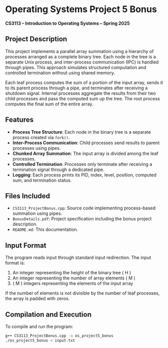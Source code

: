 # Operating Systems Project 5 Bonus  
**CS3113 – Introduction to Operating Systems – Spring 2025**

## Project Description  
This project implements a parallel array summation using a hierarchy of processes arranged as a complete binary tree. Each node in the tree is a separate Unix process, and inter-process communication (IPC) is handled through pipes. This approach simulates structured computation and controlled termination without using shared memory.

Each leaf process computes the sum of a portion of the input array, sends it to its parent process through a pipe, and terminates after receiving a shutdown signal. Internal processes aggregate the results from their two child processes and pass the computed sum up the tree. The root process computes the final sum of the entire array.

## Features  
- **Process Tree Structure**: Each node in the binary tree is a separate process created via `fork()`.  
- **Inter-Process Communication**: Child processes send results to parent processes using pipes.  
- **Chunked Array Summation**: The input array is divided among the leaf processes.  
- **Controlled Termination**: Processes only terminate after receiving a termination signal through a dedicated pipe.  
- **Logging**: Each process prints its PID, index, level, position, computed sum, and termination status.

## Files Included  
- `CS3113_ProjectBonus.cpp`: Source code implementing process-based summation using pipes.  
- `BonusDetails.pdf`: Project specification including the bonus project description.  
- `README.md`: This documentation.

## Input Format  
The program reads input through standard input redirection. The input format is:
1. An integer representing the height of the binary tree \( H \)  
2. An integer representing the number of array elements \( M \)  
3. \( M \) integers representing the elements of the input array

If the number of elements is not divisible by the number of leaf processes, the array is padded with zeros.

## Compilation and Execution  
To compile and run the program:
```bash
g++ CS3113_ProjectBonus.cpp -o os_project5_bonus
./os_project5_bonus < input.txt
